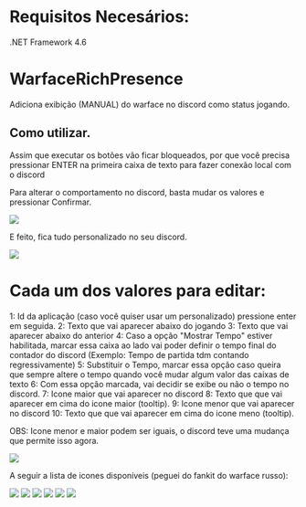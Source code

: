# Requisitos Necesários:
.NET Framework 4.6


# WarfaceRichPresence
Adiciona exibição (MANUAL) do warface no discord como status jogando.

## Como utilizar.

Assim que executar os botões vão ficar bloqueados, por que você precisa pressionar ENTER na primeira caixa de texto para fazer conexão local com o discord

Para alterar o comportamento no discord, basta mudar os valores e pressionar Confirmar.

<img src="https://i.imgur.com/iw8yO09.png"> 

E feito, fica tudo personalizado no seu discord.

<img src="https://i.imgur.com/6mO2GTX.png">

# Cada um dos valores para editar:

1: Id da aplicação (caso você quiser usar um personalizado) pressione enter em seguida.
2: Texto que vai aparecer abaixo do jogando
3: Texto que vai aparecer abaixo do anterior
4: Caso a opção "Mostrar Tempo" estiver habilitada, marcar essa caixa ao lado vai poder definir o tempo final do contador do discord (Exemplo: Tempo de partida tdm contando regressivamente)
5: Substituir o Tempo, marcar essa opção caso queira que sempre altere o tempo quando você mudar algum valor das caixas de texto
6: Com essa opção marcada, vai decidir se exibe ou não o tempo no discord.
7: Icone maior que vai aparecer no discord
8: Texto que que vai aparecer em cima do icone maior (tooltip).
9: Icone menor que vai aparecer no discord
10: Texto que que vai aparecer em cima do icone meno (tooltip).

OBS: Icone menor e maior podem ser iguais, o discord teve uma mudança que permite isso agora.

<img src="https://i.imgur.com/oXHK5PS.png">

A seguir a lista de icones disponíveis (peguei do fankit do warface russo):

<img src="https://i.imgur.com/wPjDwDa.png">
<img src="https://i.imgur.com/MseYFJu.png">
<img src="https://i.imgur.com/Zobcl0t.png">
<img src="https://i.imgur.com/gzj7Cm0.png">
<img src="https://i.imgur.com/dJJoz7f.png">
<img src="https://i.imgur.com/83MjhuN.png">
